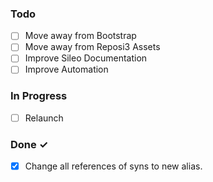 ### Todo

- [ ] Move away from Bootstrap  
- [ ] Move away from Reposi3 Assets
- [ ] Improve Sileo Documentation
- [ ] Improve Automation

### In Progress

- [ ] Relaunch

### Done ✓

- [x] Change all references of syns to new alias.